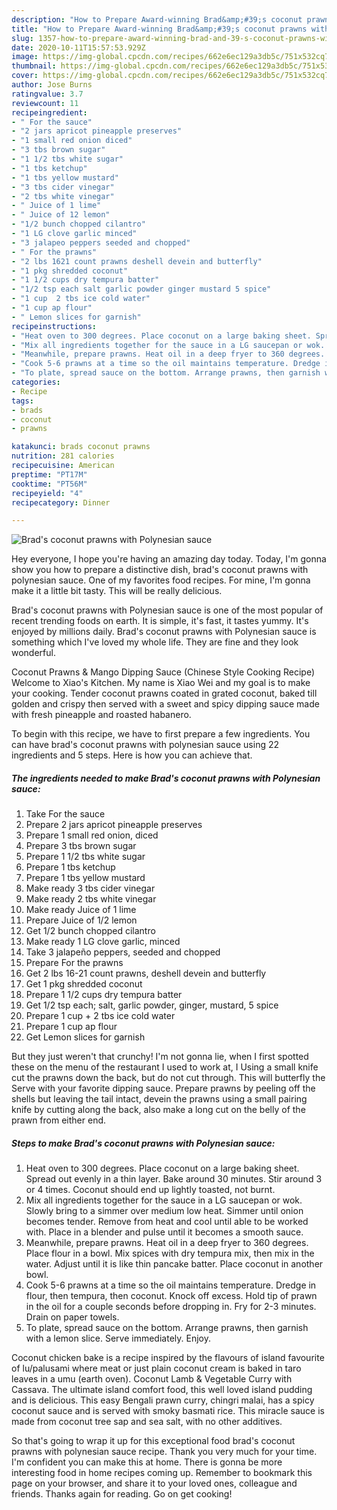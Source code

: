 ```yaml
---
description: "How to Prepare Award-winning Brad&amp;#39;s coconut prawns with Polynesian sauce"
title: "How to Prepare Award-winning Brad&amp;#39;s coconut prawns with Polynesian sauce"
slug: 1357-how-to-prepare-award-winning-brad-and-39-s-coconut-prawns-with-polynesian-sauce
date: 2020-10-11T15:57:53.929Z
image: https://img-global.cpcdn.com/recipes/662e6ec129a3db5c/751x532cq70/brads-coconut-prawns-with-polynesian-sauce-recipe-main-photo.jpg
thumbnail: https://img-global.cpcdn.com/recipes/662e6ec129a3db5c/751x532cq70/brads-coconut-prawns-with-polynesian-sauce-recipe-main-photo.jpg
cover: https://img-global.cpcdn.com/recipes/662e6ec129a3db5c/751x532cq70/brads-coconut-prawns-with-polynesian-sauce-recipe-main-photo.jpg
author: Jose Burns
ratingvalue: 3.7
reviewcount: 11
recipeingredient:
- " For the sauce"
- "2 jars apricot pineapple preserves"
- "1 small red onion diced"
- "3 tbs brown sugar"
- "1 1/2 tbs white sugar"
- "1 tbs ketchup"
- "1 tbs yellow mustard"
- "3 tbs cider vinegar"
- "2 tbs white vinegar"
- " Juice of 1 lime"
- " Juice of 12 lemon"
- "1/2 bunch chopped cilantro"
- "1 LG clove garlic minced"
- "3 jalapeo peppers seeded and chopped"
- " For the prawns"
- "2 lbs 1621 count prawns deshell devein and butterfly"
- "1 pkg shredded coconut"
- "1 1/2 cups dry tempura batter"
- "1/2 tsp each salt garlic powder ginger mustard 5 spice"
- "1 cup  2 tbs ice cold water"
- "1 cup ap flour"
- " Lemon slices for garnish"
recipeinstructions:
- "Heat oven to 300 degrees. Place coconut on a large baking sheet. Spread out evenly in a thin layer. Bake around 30 minutes. Stir around 3 or 4 times. Coconut should end up lightly toasted, not burnt."
- "Mix all ingredients together for the sauce in a LG saucepan or wok. Slowly bring to a simmer over medium low heat. Simmer until onion becomes tender. Remove from heat and cool until able to be worked with. Place in a blender and pulse until it becomes a smooth sauce."
- "Meanwhile, prepare prawns. Heat oil in a deep fryer to 360 degrees. Place flour in a bowl. Mix spices with dry tempura mix, then mix in the water. Adjust until it is like thin pancake batter. Place coconut in another bowl."
- "Cook 5-6 prawns at a time so the oil maintains temperature. Dredge in flour, then tempura, then coconut. Knock off excess. Hold tip of prawn in the oil for a couple seconds before dropping in. Fry for 2-3 minutes. Drain on paper towels."
- "To plate, spread sauce on the bottom. Arrange prawns, then garnish with a lemon slice. Serve immediately. Enjoy."
categories:
- Recipe
tags:
- brads
- coconut
- prawns

katakunci: brads coconut prawns 
nutrition: 281 calories
recipecuisine: American
preptime: "PT17M"
cooktime: "PT56M"
recipeyield: "4"
recipecategory: Dinner

---
```



![Brad&#39;s coconut prawns with Polynesian sauce](https://img-global.cpcdn.com/recipes/662e6ec129a3db5c/751x532cq70/brads-coconut-prawns-with-polynesian-sauce-recipe-main-photo.jpg)

Hey everyone, I hope you're having an amazing day today. Today, I'm gonna show you how to prepare a distinctive dish, brad&#39;s coconut prawns with polynesian sauce. One of my favorites food recipes. For mine, I'm gonna make it a little bit tasty. This will be really delicious.

Brad&#39;s coconut prawns with Polynesian sauce is one of the most popular of recent trending foods on earth. It is simple, it's fast, it tastes yummy. It's enjoyed by millions daily. Brad&#39;s coconut prawns with Polynesian sauce is something which I've loved my whole life. They are fine and they look wonderful.

Coconut Prawns &amp; Mango Dipping Sauce (Chinese Style Cooking Recipe) Welcome to Xiao&#39;s Kitchen. My name is Xiao Wei and my goal is to make your cooking. Tender coconut prawns coated in grated coconut, baked till golden and crispy then served with a sweet and spicy dipping sauce made with fresh pineapple and roasted habanero.


To begin with this recipe, we have to first prepare a few ingredients. You can have brad&#39;s coconut prawns with polynesian sauce using 22 ingredients and 5 steps. Here is how you can achieve that.

<!--inarticleads1-->

##### The ingredients needed to make Brad&#39;s coconut prawns with Polynesian sauce:

1. Take  For the sauce
1. Prepare 2 jars apricot pineapple preserves
1. Prepare 1 small red onion, diced
1. Prepare 3 tbs brown sugar
1. Prepare 1 1/2 tbs white sugar
1. Prepare 1 tbs ketchup
1. Prepare 1 tbs yellow mustard
1. Make ready 3 tbs cider vinegar
1. Make ready 2 tbs white vinegar
1. Make ready  Juice of 1 lime
1. Prepare  Juice of 1/2 lemon
1. Get 1/2 bunch chopped cilantro
1. Make ready 1 LG clove garlic, minced
1. Take 3 jalapeño peppers, seeded and chopped
1. Prepare  For the prawns
1. Get 2 lbs 16-21 count prawns, deshell devein and butterfly
1. Get 1 pkg shredded coconut
1. Prepare 1 1/2 cups dry tempura batter
1. Get 1/2 tsp each; salt, garlic powder, ginger, mustard, 5 spice
1. Prepare 1 cup + 2 tbs ice cold water
1. Prepare 1 cup ap flour
1. Get  Lemon slices for garnish


But they just weren&#39;t that crunchy! I&#39;m not gonna lie, when I first spotted these on the menu of the restaurant I used to work at, I Using a small knife cut the prawns down the back, but do not cut through. This will butterfly the Serve with your favorite dipping sauce. Prepare prawns by peeling off the shells but leaving the tail intact, devein the prawns using a small pairing knife by cutting along the back, also make a long cut on the belly of the prawn from either end. 

<!--inarticleads2-->

##### Steps to make Brad&#39;s coconut prawns with Polynesian sauce:

1. Heat oven to 300 degrees. Place coconut on a large baking sheet. Spread out evenly in a thin layer. Bake around 30 minutes. Stir around 3 or 4 times. Coconut should end up lightly toasted, not burnt.
1. Mix all ingredients together for the sauce in a LG saucepan or wok. Slowly bring to a simmer over medium low heat. Simmer until onion becomes tender. Remove from heat and cool until able to be worked with. Place in a blender and pulse until it becomes a smooth sauce.
1. Meanwhile, prepare prawns. Heat oil in a deep fryer to 360 degrees. Place flour in a bowl. Mix spices with dry tempura mix, then mix in the water. Adjust until it is like thin pancake batter. Place coconut in another bowl.
1. Cook 5-6 prawns at a time so the oil maintains temperature. Dredge in flour, then tempura, then coconut. Knock off excess. Hold tip of prawn in the oil for a couple seconds before dropping in. Fry for 2-3 minutes. Drain on paper towels.
1. To plate, spread sauce on the bottom. Arrange prawns, then garnish with a lemon slice. Serve immediately. Enjoy.


Coconut chicken bake is a recipe inspired by the flavours of island favourite of lu/palusami where meat or just plain coconut cream is baked in taro leaves in a umu (earth oven). Coconut Lamb &amp; Vegetable Curry with Cassava. The ultimate island comfort food, this well loved island pudding and is delicious. This easy Bengali prawn curry, chingri malai, has a spicy coconut sauce and is served with smoky basmati rice. This miracle sauce is made from coconut tree sap and sea salt, with no other additives. 

So that's going to wrap it up for this exceptional food brad&#39;s coconut prawns with polynesian sauce recipe. Thank you very much for your time. I'm confident you can make this at home. There is gonna be more interesting food in home recipes coming up. Remember to bookmark this page on your browser, and share it to your loved ones, colleague and friends. Thanks again for reading. Go on get cooking!
